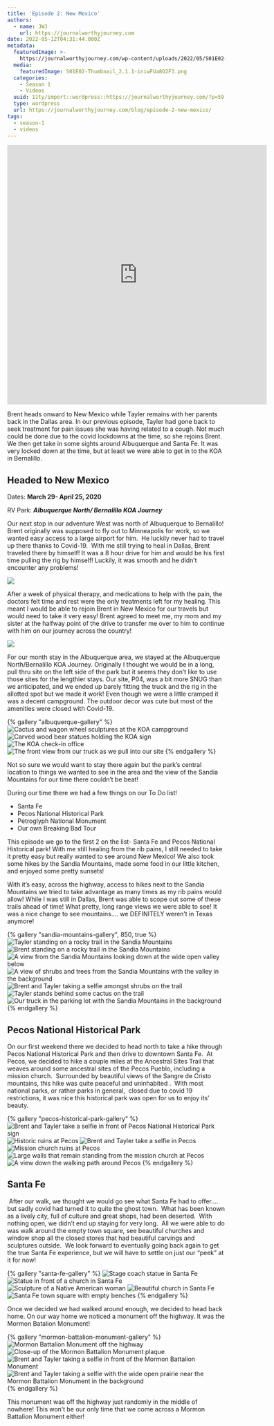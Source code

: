 ```yaml
---
title: 'Episode 2: New Mexico'
authors:
  - name: JWJ
    url: https://journalworthyjourney.com
date: 2022-05-12T04:31:44.000Z
metadata:
  featuredImage: >-
    https://journalworthyjourney.com/wp-content/uploads/2022/05/S01E02-Thumbnail_2.1.1.png
  media:
    featuredImage: S01E02-Thumbnail_2.1.1-iniwFUa8O2F3.png
  categories:
    - Season 1
    - Videos
  uuid: 11ty/import::wordpress::https://journalworthyjourney.com/?p=59
  type: wordpress
  url: https://journalworthyjourney.com/blog/episode-2-new-mexico/
tags:
  - season-1
  - videos
---
```

<iframe  allowfullscreen="true" title="New Mexico - Albuquerque and Santa Fe area" width="600" height="600" src="https://www.youtube.com/embed/1sBCI2aVjz8?feature=oembed&amp;color=red&amp;rel=1&amp;controls=1&amp;fs=1&amp;iv_load_policy=0&amp;autoplay=0&amp;modestbranding=0&amp;cc_load_policy=0&amp;playsinline=1" frameborder="0" allow="accelerometer; encrypted-media;accelerometer;autoplay;clipboard-write;gyroscope;picture-in-picture clipboard-write; encrypted-media; gyroscope; picture-in-picture; web-share" referrerpolicy="strict-origin-when-cross-origin"></iframe>

Brent heads onward to New Mexico while Tayler remains with her parents back in the Dallas area. In our previous episode, Tayler had gone back to seek treatment for pain issues she was having related to a cough. Not much could be done due to the covid lockdowns at the time, so she rejoins Brent. We then get take in some sights around Albuquerque and Santa Fe. It was very locked down at the time, but at least we were able to get in to the KOA in Bernalillo.

## Headed to New Mexico

Dates: **March 29- April 25, 2020**

RV Park: _**Albuquerque North/ Bernalillo KOA Journey**_

Our next stop in our adventure West was north of Albuquerque to Bernalillo! Brent originally was supposed to fly out to Minneapolis for work, so we wanted easy access to a large airport for him.  He luckily never had to travel up there thanks to Covid-19.  With me still trying to heal in Dallas, Brent traveled there by himself! It was a 8 hour drive for him and would be his first time pulling the rig by himself! Luckily, it was smooth and he didn’t encounter any problems!

![](IMG_20200329_152822-1-2048x153-jOQBmwYV65l3.jpg)

After a week of physical therapy, and medications to help with the pain, the doctors felt time and rest were the only treatments left for my healing. This meant I would be able to rejoin Brent in New Mexico for our travels but would need to take it very easy! Brent agreed to meet me, my mom and my sister at the halfway point of the drive to transfer me over to him to continue with him on our journey across the country!

![](image-225x300-Cmf2uuQsKtZ5.png)

For our month stay in the Albuquerque area, we stayed at the Albuquerque North/Bernalillo KOA Journey. Originally I thought we would be in a long, pull thru site on the left side of the park but it seems they don’t like to use those sites for the lengthier stays. Our site, P04, was a bit more SNUG than we anticipated, and we ended up barely fitting the truck and the rig in the allotted spot but we made it work! Even though we were a little cramped it was a decent campground. The outdoor decor was cute but most of the amenities were closed with Covid-19.

{% gallery "albuquerque-gallery" %}
<img src="Screenshot-2022-07-26-15.28.03-Md49WMWI2pMi.png" alt="Cactus and wagon wheel sculptures at the KOA campground">
<img src="Screenshot-2022-07-26-15.28.37-o0YqlnULlpSS.png" alt="Carved wood bear statues holding the KOA sign">
<img src="Screenshot-2022-07-26-15.29.23-mdNaMAxh8k2s.png" alt="The KOA check-in office">
<img src="Screenshot-2022-07-26-15.25.32-BZhfr2fKUBCa.png" alt="The front view from our truck as we pull into our site">
{% endgallery %}

Not so sure we would want to stay there again but the park’s central location to things we wanted to see in the area and the view of the Sandia Mountains for our time there couldn’t be beat! 

During our time there we had a few things on our To Do list!

-   Santa Fe
-   Pecos National Historical Park
-   Petroglyph National Monument
-   Our own Breaking Bad Tour

This episode we go to the first 2 on the list- Santa Fe and Pecos National Historical park! With me still healing from the rib pains, I still needed to take it pretty easy but really wanted to see around New Mexico! We also took some hikes by the Sandia Mountains, made some food in our little kitchen, and enjoyed some pretty sunsets!

With it’s easy, across the highway, access to hikes next to the Sandia Mountains we tried to take advantage as many times as my rib pains would allow! While I was still in Dallas, Brent was able to scope out some of these trails ahead of time! What pretty, long range views we were able to see! It was a nice change to see mountains…. we DEFINITELY weren’t in Texas anymore!

{% gallery "sandia-mountains-gallery", 850, true %}
<img src="IMG_20200410_181653-1024x768-8L9rOQSXlGpn.jpg" alt="Tayler standing on a rocky trail in the Sandia Mountains">
<img src="IMG_20200410_181709-1024x768-01Ha06dOampF.jpg" alt="Brent standing on a rocky trail in the Sandia Mountains">
<img src="IMG_20200410_182240-1024x768-2w1FwXz4M8vY.jpg" alt="A view from the Sandia Mountains looking down at the wide open valley below">
<img src="IMG_20200410_183934-768x1024-CFWRyDJJxBkX.jpg" alt="A view of shrubs and trees from the Sandia Mountains with the valley in the background">
<img src="IMG_20200410_183956-1024x768-wGmUq957gPTa.jpg" alt="Brent and Tayler taking a selfie amongst shrubs on the trail">
<img src="IMG_20200410_190435-1024x768-CB06pwZJvYuU.jpg" alt="Tayler stands behind some cactus on the trail">
<img src="IMG_20200410_190811-1024x768-DiDtEcF2LpHc.jpg" alt="Our truck in the parking lot with the Sandia Mountains in the background">
{% endgallery %}

## Pecos National Historical Park

On our first weekend there we decided to head north to take a hike through Pecos National Historical Park and then drive to downtown Santa Fe.  At Pecos, we decided to hike a couple miles at the Ancestral Sites Trail that weaves around some ancestral sites of the Pecos Pueblo, including a mission church.  Surrounded by beautiful views of the Sangre de Cristo mountains, this hike was quite peaceful and uninhabited .  With most national parks, or rather parks in general,  closed due to covid 19 restrictions, it was nice this historical park was open for us to enjoy its’ beauty.

{% gallery "pecos-historical-park-gallery" %}
<img src="IMG_20200411_100935-1024x768-WJ6pu006qj9K.jpg" alt="Brent and Tayler take a selfie in front of Pecos National Historical Park sign">
<img src="IMG_20200411_102820-768x1024-eLe5HqGCgzRE.jpg" alt="Historic ruins at Pecos">
<img src="IMG_20200411_103119_1-1024x768-x5WbUkh5gcql.jpg" alt="Brent and Tayler take a selfie in Pecos">
<img src="IMG_20200411_103149-1024x768-7Gu0e2JYI8xe.jpg" alt="Mission church ruins at Pecos">
<img src="IMG_20200411_103428-768x1024-DlggcC2fGtvB.jpg" alt="Large walls that remain standing from the mission church at Pecos">
<img src="IMG_20200411_105454-841x1024-kR60kzHmM1SP.jpg" alt="A view down the walking path around Pecos">
{% endgallery %}

## Santa Fe

 After our walk, we thought we would go see what Santa Fe had to offer…. but sadly covid had turned it to quite the ghost town.  What has been known as a lively city, full of culture and great shops, had been deserted.  With nothing open, we didn’t end up staying for very long.  All we were able to do was walk around the empty town square, see beautiful churches and window shop all the closed stores that had beautiful carvings and sculptures outside.  We look forward to eventually going back again to get the true Santa Fe experience, but we will have to settle on just our “peek” at it for now!

{% gallery "santa-fe-gallery" %}
<img src="IMG_20200411_115814-1024x768-Cm7GvJ4f3Jgd.jpg" alt="Stage coach statue in Santa Fe">
<img src="IMG_20200411_121404-768x1024-4JLj1CPU3wH6.jpg" alt="Statue in front of a church in Santa Fe">
<img src="IMG_20200411_121421-768x1024-aWZq0zCeCA2B.jpg" alt="Sculpture of a Native American woman">
<img src="IMG_20200411_121608-768x1024-jX5GICQ0f60n.jpg" alt="Beautiful church in Santa Fe">
<img src="IMG_20200411_122217-768x1024-lGKhZht9PdUy.jpg" alt="Santa Fe town square with empty benches">
{% endgallery %}

Once we decided we had walked around enough, we decided to head back home. On our way home we noticed a monument off the highway. It was the Mormon Batalion Monument!

{% gallery "mormon-battalion-monument-gallery" %}
<img src="IMG_20200411_134820-scaled-r487onWB0A73.jpg" alt="Mormon Battalion Monument off the highway">
<img src="IMG_20200411_135042-scaled-NfX4LrinNG97.jpg" alt="Close-up of the Mormon Battalion Monument plaque">
<img src="IMG_20200411_135318-scaled-05Ot7WpV5g89.jpg" alt="Brent and Tayler taking a selfie in front of the Mormon Battalion Monument">
<img src="IMG_20200411_135227-2048x1536-6eVqOpA42D4q.jpg" alt="Brent and Tayler taking a selfie with the wide open prairie near the Mormon Battalion Monument in the background">
{% endgallery %}

This monument was off the highway just randomly in the middle of nowhere! This won’t be our only time that we come across a Mormon Battalion Monument either!